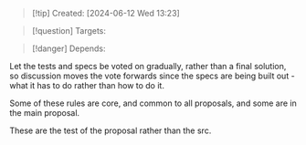 
>[!tip] Created: [2024-06-12 Wed 13:23]

>[!question] Targets: 

>[!danger] Depends: 

Let the tests and specs be voted on gradually, rather than a final solution, so discussion moves the vote forwards since the specs are being built out - what it has to do rather than how to do it.

Some of these rules are core, and common to all proposals, and some are in the main proposal.

These are the test of the proposal rather than the src.